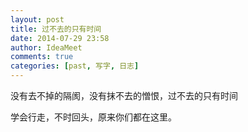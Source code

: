 ```yaml
---
layout: post
title: 过不去的只有时间
date: 2014-07-29 23:58
author: IdeaMeet
comments: true
categories: [past, 写字, 日志]
---
```

没有去不掉的隔阂，没有抹不去的憎恨，过不去的只有时间

学会行走，不时回头，原来你们都在这里。
